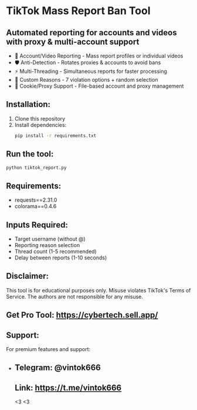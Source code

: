 # TikTok Mass Report Ban Tool

## Automated reporting for accounts and videos with proxy & multi-account support

- 🚨 Account/Video Reporting - Mass report profiles or individual videos
- 🛡️ Anti-Detection - Rotates proxies & accounts to avoid bans
- ⚡ Multi-Threading - Simultaneous reports for faster processing
- 🎯 Custom Reasons - 7 violation options + random selection
- 📂 Cookie/Proxy Support - File-based account and proxy management

## Installation:
1. Clone this repository
2. Install dependencies:
   ```bash
   pip install -r requirements.txt

## Run the tool:
   ```bash
   python tiktok_report.py
```

## Requirements:
- requests==2.31.0
- colorama==0.4.6



## Inputs Required:
- Target username (without @)
- Reporting reason selection
- Thread count (1-5 recommended)
- Delay between reports (1-10 seconds)

## Disclaimer:
This tool is for educational purposes only. Misuse violates TikTok's Terms of Service. The authors are not responsible for any misuse.

## Get Pro Tool: https://cybertech.sell.app/


## Support:
For premium features and support:
- ## Telegram: @vintok666
  ## Link: https://t.me/vintok666

  <3  <3   
 



























































